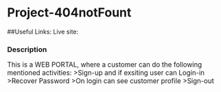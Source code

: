# Project-404notFount

##Useful Links:
Live site:

### Description

<p style="font-size: 1.1em;">
This is a WEB PORTAL, where a customer can do the following mentioned activities:
  >Sign-up and if exsiting user can Login-in
  >Recover Password
  >On login can see customer profile
  >Sign-out 
  
</p>
